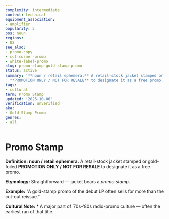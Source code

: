 ```yaml
---
complexity: intermediate
context: technical
equipment_association:
- amplifier
popularity: 5
pos: noun
regions:
- US
see_also:
- promo-copy
- cut-corner-promo
- white-label-promo
slug: promo-stamp-gold-stamp-promo
status: active
summary: '**noun / retail ephemera.** A retail-stock jacket stamped or gold-foiled
  **PROMOTION ONLY / NOT FOR RESALE** to designate it as a free promo.'
tags:
- cultural
term: Promo Stamp
updated: '2025-10-06'
verification: unverified
aka:
- Gold-Stamp Promo
genres:
- all
---
```


# Promo Stamp

**Definition:** **noun / retail ephemera.** A retail-stock jacket stamped or gold-foiled **PROMOTION ONLY / NOT FOR RESALE** to designate it as a free promo.

**Etymology:** Straightforward — jacket bears a *promo stamp*.

**Example:** “A gold-stamp promo of the debut LP often sells for more than the cut-out reissue.”

**Cultural Note:** * A major part of ’70s–’80s radio-promo culture — often the earliest run of that title.

